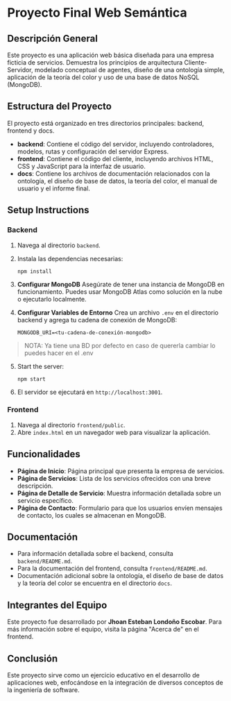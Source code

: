 # Proyecto Final Web Semántica

## Descripción General
Este proyecto es una aplicación web básica diseñada para una empresa ficticia de servicios. Demuestra los principios de arquitectura Cliente-Servidor, modelado conceptual de agentes, diseño de una ontología simple, aplicación de la teoría del color y uso de una base de datos NoSQL (MongoDB).

## Estructura del Proyecto
El proyecto está organizado en tres directorios principales: backend, frontend y docs.

- **backend**: Contiene el código del servidor, incluyendo controladores, modelos, rutas y configuración del servidor Express.
- **frontend**: Contiene el código del cliente, incluyendo archivos HTML, CSS y JavaScript para la interfaz de usuario.
- **docs**: Contiene los archivos de documentación relacionados con la ontología, el diseño de base de datos, la teoría del color, el manual de usuario y el informe final.

## Setup Instructions

### Backend
1. Navega al directorio `backend`.
2. Instala las dependencias necesarias:
   ```
   npm install
   ```
3. **Configurar MongoDB**
   Asegúrate de tener una instancia de MongoDB en funcionamiento. Puedes usar MongoDB Atlas como solución en la nube o ejecutarlo localmente.

3. **Configurar Variables de Entorno**
   Crea un archivo `.env` en el directorio backend y agrega tu cadena de conexión de MongoDB:
   ```
   MONGODB_URI=<tu-cadena-de-conexión-mongodb>
   ```
> NOTA: Ya tiene una BD por defecto en caso de quererla cambiar lo puedes hacer en el .env
5. Start the server:
   ```
   npm start
   ```
6. El servidor se ejecutará en `http://localhost:3001`.

### Frontend
1. Navega al directorio `frontend/public`.
2. Abre `index.html` en un navegador web para visualizar la aplicación.

## Funcionalidades
- **Página de Inicio**: Página principal que presenta la empresa de servicios.
- **Página de Servicios**: Lista de los servicios ofrecidos con una breve descripción.
- **Página de Detalle de Servicio**: Muestra información detallada sobre un servicio específico.
- **Página de Contacto**: Formulario para que los usuarios envíen mensajes de contacto, los cuales se almacenan en MongoDB.

## Documentación
- Para información detallada sobre el backend, consulta `backend/README.md`.
- Para la documentación del frontend, consulta `frontend/README.md`.
- Documentación adicional sobre la ontología, el diseño de base de datos y la teoría del color se encuentra en el directorio `docs`.

## Integrantes del Equipo
Este proyecto fue desarrollado por **Jhoan Esteban Londoño Escobar**. Para más información sobre el equipo, visita la página "Acerca de" en el frontend.

## Conclusión
Este proyecto sirve como un ejercicio educativo en el desarrollo de aplicaciones web, enfocándose en la integración de diversos conceptos de la ingeniería de software.
